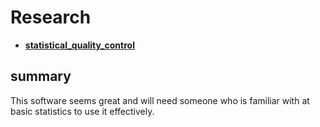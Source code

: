 # Research

- **[statistical_quality_control](../../../research/m_z/statistics/quality_control/quality_control.md)**

## summary

This software seems great and will need someone who is familiar with at basic statistics to use it effectively.
